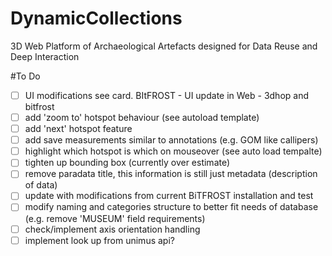 # DynamicCollections
3D Web Platform of Archaeological Artefacts designed for Data Reuse and Deep Interaction


#To Do
- [ ] UI modifications see card. BItFROST - UI update in Web - 3dhop and bitfrost
- [ ] add 'zoom to' hotspot behaviour (see autoload template)
- [ ] add 'next' hotspot feature
- [ ] add save measurements similar to annotations (e.g. GOM like callipers)
- [ ] highlight which hotspot is which on mouseover (see auto load tempalte)
- [ ] tighten up bounding box (currently over estimate)
- [ ] remove paradata title, this information is still just metadata (description of data)
- [ ] update with modifications from current BiTFROST installation and test
- [ ] modify naming and categories structure to better fit needs of database (e.g. remove 'MUSEUM' field requirements)
- [ ] check/implement axis orientation handling
- [ ] implement look up from unimus api?
